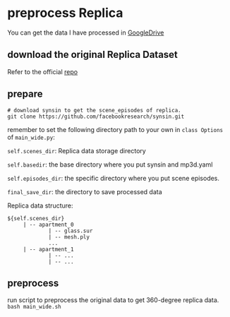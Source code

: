 # preprocess Replica

You can get the data I have processed in [GoogleDrive](https://drive.google.com/file/d/1RU7EH8SuS0jVbRj-Y4I1KASauoMg5Rcs/view?usp=drive_link)




## download the original Replica Dataset
Refer to the official [repo](https://github.com/facebookresearch/Replica-Dataset)


## prepare
```
# download synsin to get the scene_episodes of replica.
git clone https://github.com/facebookresearch/synsin.git

```

remember to set the following directory path to your own in `class Options` of `main_wide.py`:

`self.scenes_dir`: Replica data storage directory

`self.basedir`: the base directory where you put synsin and mp3d.yaml

`self.episodes_dir`: the specific directory where you put scene episodes.

`final_save_dir`: the directory to save processed data


Replica data structure:
```
${self.scenes_dir}
     | -- apartment_0
             | -- glass.sur
             | -- mesh.ply
             ...
     | -- apartment_1
             | -- ...
             | -- ...
```
## preprocess
run script to preprocess the original data to get 360-degree replica data.
`bash main_wide.sh`



